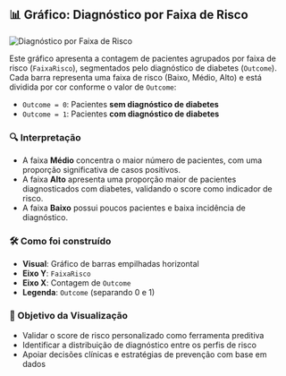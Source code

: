 ## 📊 Gráfico: Diagnóstico por Faixa de Risco

![Diagnóstico por Faixa de Risco](../assets/grafico_diagnostico_faixarisco.png)

Este gráfico apresenta a contagem de pacientes agrupados por faixa de risco (`FaixaRisco`), segmentados pelo diagnóstico de diabetes (`Outcome`). Cada barra representa uma faixa de risco (Baixo, Médio, Alto) e está dividida por cor conforme o valor de `Outcome`:

- `Outcome = 0`: Pacientes **sem diagnóstico de diabetes**
- `Outcome = 1`: Pacientes **com diagnóstico de diabetes**

### 🔍 Interpretação

- A faixa **Médio** concentra o maior número de pacientes, com uma proporção significativa de casos positivos.
- A faixa **Alto** apresenta uma proporção maior de pacientes diagnosticados com diabetes, validando o score como indicador de risco.
- A faixa **Baixo** possui poucos pacientes e baixa incidência de diagnóstico.

### 🛠️ Como foi construído

- **Visual**: Gráfico de barras empilhadas horizontal
- **Eixo Y**: `FaixaRisco`
- **Eixo X**: Contagem de `Outcome`
- **Legenda**: `Outcome` (separando 0 e 1)

### 🎯 Objetivo da Visualização

- Validar o score de risco personalizado como ferramenta preditiva
- Identificar a distribuição de diagnóstico entre os perfis de risco
- Apoiar decisões clínicas e estratégias de prevenção com base em dados
